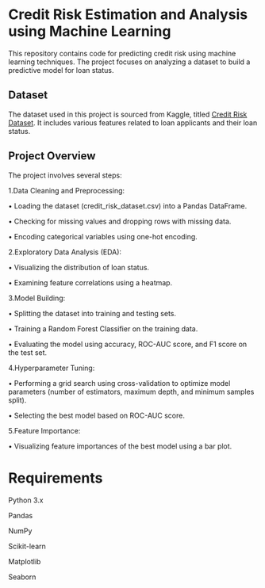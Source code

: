 # Credit Risk Estimation and Analysis using Machine Learning <div/>
This repository contains code for predicting credit risk using machine learning techniques. The project focuses on analyzing a dataset to build a predictive model for loan status.

## Dataset
The dataset used in this project is sourced from Kaggle, titled [Credit Risk Dataset](https://www.kaggle.com/datasets/laotse/credit-risk-dataset). It includes various features related to loan applicants and their loan status.

## Project Overview

The project involves several steps:

1.Data Cleaning and Preprocessing:

 • Loading the dataset (credit_risk_dataset.csv) into a Pandas DataFrame.
 
 • Checking for missing values and dropping rows with missing data.
 
 • Encoding categorical variables using one-hot encoding.<div/>
 

2.Exploratory Data Analysis (EDA):
 
 • Visualizing the distribution of loan status.
 
 • Examining feature correlations using a heatmap.<div/>

3.Model Building:

 • Splitting the dataset into training and testing sets.
 
 • Training a Random Forest Classifier on the training data.
 
 • Evaluating the model using accuracy, ROC-AUC score, and F1 score on the test set.<div/>

4.Hyperparameter Tuning:

• Performing a grid search using cross-validation to optimize model parameters (number of estimators, maximum depth, and minimum samples split).

• Selecting the best model based on ROC-AUC score.<div/>

5.Feature Importance:

• Visualizing feature importances of the best model using a bar plot.<div/>

# Requirements

Python 3.x

Pandas

NumPy

Scikit-learn

Matplotlib

Seaborn
<div/>
